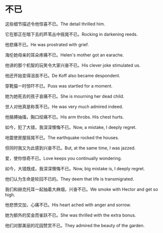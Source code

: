 # 不已

<p><span class="chinese">这些细节描述令他惊喜不已。</span><span class="english">The detail thrilled him.</span></p>

<p><span class="chinese">它在那正在暗下去的芦苇丛中摇晃不已。</span><span class="english">Rocking in darkening reeds.</span></p>

<p><span class="chinese">他悲痛不已。</span><span class="english">He was prostrated with grief.</span></p>

<p><span class="chinese">海伦她母亲的耳朵疼痛不已。</span><span class="english">Helen's mother got an earache.</span></p>

<p><span class="chinese">他讲的那个机智的玩笑令大家兴奋不已。</span><span class="english">His clever joke stimulated us.</span></p>

<p><span class="chinese">他还开始变得沮丧不已。</span><span class="english">De Koff also became despondent.</span></p>

<p><span class="chinese">穿靴猫一时惊吓不已。</span><span class="english">Puss was startled for a moment.</span></p>

<p><span class="chinese">她为她死去的孩子哀痛不已。</span><span class="english">She is mourning her dead child.</span></p>

<p><span class="chinese">世人对他真是称羡不已。</span><span class="english">He was very much admired indeed.</span></p>

<p><span class="chinese">他胳膊抽搐，胸口绞痛不已。</span><span class="english">His arm throbs. His chest hurts.</span></p>

<p><span class="chinese">如今，犯了大错，我深深懊悔不已。</span><span class="english">Now, a mistake, I deeply regret.</span></p>

<p><span class="chinese">地震使房屋摇晃不已。</span><span class="english">The earthquake rocked the houses.</span></p>

<p><span class="chinese">但同时我又为此感到兴奋不已。</span><span class="english">But, at the same time, I was jazzed.</span></p>

<p><span class="chinese">爱，使你惊奇不已。</span><span class="english">Love keeps you continually wondering.</span></p>

<p><span class="chinese">如今，大错既成，我深深懊悔不已。</span><span class="english">Now, big mistake is, I deeply regret.</span></p>

<p><span class="chinese">他们认为生命是轮回不已的。</span><span class="english">They deem that life is transmigrated.</span></p>

<p><span class="chinese">我们和赫克托耳一起抽着大麻烟，兴奋不已。</span><span class="english">We smoke with Hector and get so high.</span></p>

<p><span class="chinese">他悲愤交加，心痛不已。</span><span class="english">His heart ached with anger and sorrow.</span></p>

<p><span class="chinese">她为额外的奖金而雀跃不已。</span><span class="english">She was thrilled with the extra bonus.</span></p>

<p><span class="chinese">他们对那美丽的花园赞赏不已。</span><span class="english">They admired the beauty of the garden.</span></p>

